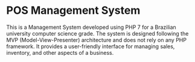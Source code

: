 # POS Management System

This is a Management System developed using PHP 7 for a Brazilian university computer science grade. The system is designed following the MVP (Model-View-Presenter) architecture and does not rely on any PHP framework. It provides a user-friendly interface for managing sales, inventory, and other aspects of a business.

